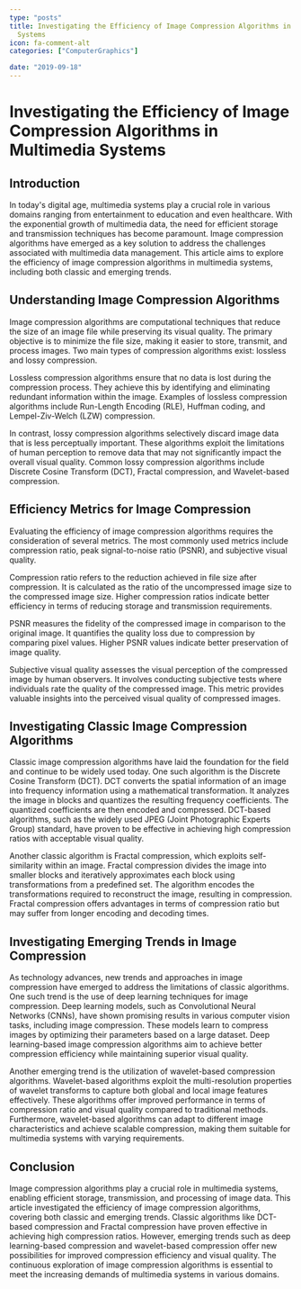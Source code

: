 ```yaml
---
type: "posts"
title: Investigating the Efficiency of Image Compression Algorithms in Multimedia
  Systems
icon: fa-comment-alt
categories: ["ComputerGraphics"]

date: "2019-09-18"
---
```




# Investigating the Efficiency of Image Compression Algorithms in Multimedia Systems

## Introduction

In today's digital age, multimedia systems play a crucial role in various domains ranging from entertainment to education and even healthcare. With the exponential growth of multimedia data, the need for efficient storage and transmission techniques has become paramount. Image compression algorithms have emerged as a key solution to address the challenges associated with multimedia data management. This article aims to explore the efficiency of image compression algorithms in multimedia systems, including both classic and emerging trends.

## Understanding Image Compression Algorithms

Image compression algorithms are computational techniques that reduce the size of an image file while preserving its visual quality. The primary objective is to minimize the file size, making it easier to store, transmit, and process images. Two main types of compression algorithms exist: lossless and lossy compression.

Lossless compression algorithms ensure that no data is lost during the compression process. They achieve this by identifying and eliminating redundant information within the image. Examples of lossless compression algorithms include Run-Length Encoding (RLE), Huffman coding, and Lempel-Ziv-Welch (LZW) compression.

In contrast, lossy compression algorithms selectively discard image data that is less perceptually important. These algorithms exploit the limitations of human perception to remove data that may not significantly impact the overall visual quality. Common lossy compression algorithms include Discrete Cosine Transform (DCT), Fractal compression, and Wavelet-based compression.

## Efficiency Metrics for Image Compression

Evaluating the efficiency of image compression algorithms requires the consideration of several metrics. The most commonly used metrics include compression ratio, peak signal-to-noise ratio (PSNR), and subjective visual quality.

Compression ratio refers to the reduction achieved in file size after compression. It is calculated as the ratio of the uncompressed image size to the compressed image size. Higher compression ratios indicate better efficiency in terms of reducing storage and transmission requirements.

PSNR measures the fidelity of the compressed image in comparison to the original image. It quantifies the quality loss due to compression by comparing pixel values. Higher PSNR values indicate better preservation of image quality.

Subjective visual quality assesses the visual perception of the compressed image by human observers. It involves conducting subjective tests where individuals rate the quality of the compressed image. This metric provides valuable insights into the perceived visual quality of compressed images.

## Investigating Classic Image Compression Algorithms

Classic image compression algorithms have laid the foundation for the field and continue to be widely used today. One such algorithm is the Discrete Cosine Transform (DCT). DCT converts the spatial information of an image into frequency information using a mathematical transformation. It analyzes the image in blocks and quantizes the resulting frequency coefficients. The quantized coefficients are then encoded and compressed. DCT-based algorithms, such as the widely used JPEG (Joint Photographic Experts Group) standard, have proven to be effective in achieving high compression ratios with acceptable visual quality.

Another classic algorithm is Fractal compression, which exploits self-similarity within an image. Fractal compression divides the image into smaller blocks and iteratively approximates each block using transformations from a predefined set. The algorithm encodes the transformations required to reconstruct the image, resulting in compression. Fractal compression offers advantages in terms of compression ratio but may suffer from longer encoding and decoding times.

## Investigating Emerging Trends in Image Compression

As technology advances, new trends and approaches in image compression have emerged to address the limitations of classic algorithms. One such trend is the use of deep learning techniques for image compression. Deep learning models, such as Convolutional Neural Networks (CNNs), have shown promising results in various computer vision tasks, including image compression. These models learn to compress images by optimizing their parameters based on a large dataset. Deep learning-based image compression algorithms aim to achieve better compression efficiency while maintaining superior visual quality.

Another emerging trend is the utilization of wavelet-based compression algorithms. Wavelet-based algorithms exploit the multi-resolution properties of wavelet transforms to capture both global and local image features effectively. These algorithms offer improved performance in terms of compression ratio and visual quality compared to traditional methods. Furthermore, wavelet-based algorithms can adapt to different image characteristics and achieve scalable compression, making them suitable for multimedia systems with varying requirements.

## Conclusion

Image compression algorithms play a crucial role in multimedia systems, enabling efficient storage, transmission, and processing of image data. This article investigated the efficiency of image compression algorithms, covering both classic and emerging trends. Classic algorithms like DCT-based compression and Fractal compression have proven effective in achieving high compression ratios. However, emerging trends such as deep learning-based compression and wavelet-based compression offer new possibilities for improved compression efficiency and visual quality. The continuous exploration of image compression algorithms is essential to meet the increasing demands of multimedia systems in various domains.